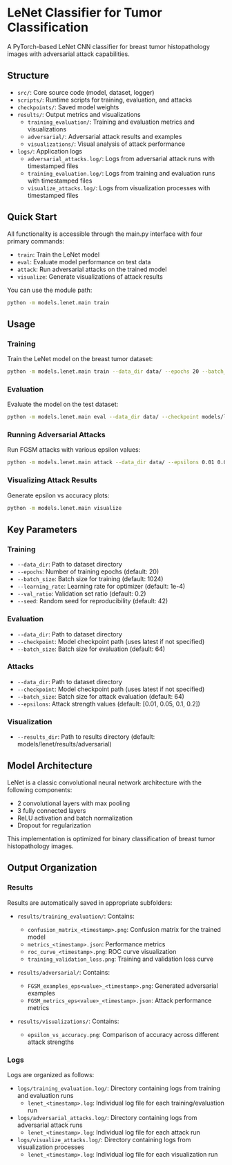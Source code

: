 # LeNet Classifier for Tumor Classification

A PyTorch-based LeNet CNN classifier for breast tumor histopathology images with adversarial attack capabilities.

## Structure
- `src/`: Core source code (model, dataset, logger)
- `scripts/`: Runtime scripts for training, evaluation, and attacks
- `checkpoints/`: Saved model weights
- `results/`: Output metrics and visualizations
  - `training_evaluation/`: Training and evaluation metrics and visualizations
  - `adversarial/`: Adversarial attack results and examples
  - `visualizations/`: Visual analysis of attack performance
- `logs/`: Application logs
  - `adversarial_attacks.log/`: Logs from adversarial attack runs with timestamped files
  - `training_evaluation.log/`: Logs from training and evaluation runs with timestamped files
  - `visualize_attacks.log/`: Logs from visualization processes with timestamped files

## Quick Start

All functionality is accessible through the main.py interface with four primary commands:
- `train`: Train the LeNet model
- `eval`: Evaluate model performance on test data
- `attack`: Run adversarial attacks on the trained model
- `visualize`: Generate visualizations of attack results

You can use the module path:

```bash
python -m models.lenet.main train
```

## Usage

### Training
Train the LeNet model on the breast tumor dataset:

```bash
python -m models.lenet.main train --data_dir data/ --epochs 20 --batch_size 1024 --learning_rate 1e-4
```

### Evaluation
Evaluate the model on the test dataset:

```bash
python -m models.lenet.main eval --data_dir data/ --checkpoint models/lenet/checkpoints/lenet_model_best.pth
```

### Running Adversarial Attacks
Run FGSM attacks with various epsilon values:

```bash
python -m models.lenet.main attack --data_dir data/ --epsilons 0.01 0.05 0.1 0.2
```

### Visualizing Attack Results
Generate epsilon vs accuracy plots:

```bash
python -m models.lenet.main visualize
```

## Key Parameters

### Training
- `--data_dir`: Path to dataset directory
- `--epochs`: Number of training epochs (default: 20)
- `--batch_size`: Batch size for training (default: 1024)
- `--learning_rate`: Learning rate for optimizer (default: 1e-4)
- `--val_ratio`: Validation set ratio (default: 0.2)
- `--seed`: Random seed for reproducibility (default: 42)

### Evaluation
- `--data_dir`: Path to dataset directory
- `--checkpoint`: Model checkpoint path (uses latest if not specified)
- `--batch_size`: Batch size for evaluation (default: 64)

### Attacks
- `--data_dir`: Path to dataset directory
- `--checkpoint`: Model checkpoint path (uses latest if not specified)
- `--batch_size`: Batch size for attack evaluation (default: 64)
- `--epsilons`: Attack strength values (default: [0.01, 0.05, 0.1, 0.2])

### Visualization
- `--results_dir`: Path to results directory (default: models/lenet/results/adversarial)

## Model Architecture

LeNet is a classic convolutional neural network architecture with the following components:
- 2 convolutional layers with max pooling
- 3 fully connected layers
- ReLU activation and batch normalization
- Dropout for regularization

This implementation is optimized for binary classification of breast tumor histopathology images.

## Output Organization

### Results
Results are automatically saved in appropriate subfolders:
- `results/training_evaluation/`: Contains:
  - `confusion_matrix_<timestamp>.png`: Confusion matrix for the trained model
  - `metrics_<timestamp>.json`: Performance metrics
  - `roc_curve_<timestamp>.png`: ROC curve visualization
  - `training_validation_loss.png`: Training and validation loss curve

- `results/adversarial/`: Contains:
  - `FGSM_examples_eps<value>_<timestamp>.png`: Generated adversarial examples
  - `FGSM_metrics_eps<value>_<timestamp>.json`: Attack performance metrics

- `results/visualizations/`: Contains:
  - `epsilon_vs_accuracy.png`: Comparison of accuracy across different attack strengths

### Logs
Logs are organized as follows:
- `logs/training_evaluation.log/`: Directory containing logs from training and evaluation runs
  - `lenet_<timestamp>.log`: Individual log file for each training/evaluation run
- `logs/adversarial_attacks.log/`: Directory containing logs from adversarial attack runs
  - `lenet_<timestamp>.log`: Individual log file for each attack run
- `logs/visualize_attacks.log/`: Directory containing logs from visualization processes
  - `lenet_<timestamp>.log`: Individual log file for each visualization run